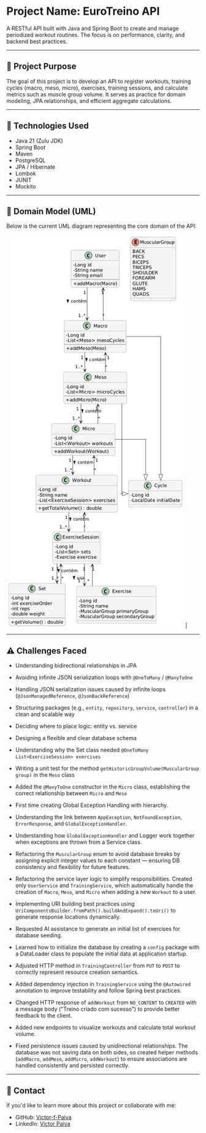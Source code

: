 # Project Name: EuroTreino API

A RESTful API built with Java and Spring Boot to create and manage periodized workout routines. The focus is on performance, clarity, and backend best practices.

---

## 📌 Project Purpose

The goal of this project is to develop an API to register workouts, training cycles (macro, meso, micro), exercises, training sessions, and calculate metrics such as muscle group volume. It serves as practice for domain modeling, JPA relationships, and efficient aggregate calculations.

---

## 🚀 Technologies Used

- Java 21 (Zulu JDK)
- Spring Boot
- Maven
- PostgreSQL
- JPA / Hibernate
- Lombok
- JUNIT
- Mockito

---

## 🧭 Domain Model (UML)

Below is the current UML diagram representing the core domain of the API:

![UML Diagram](./docs/uml-eurotreino.png)
                               |


---

## ⚠️ Challenges Faced

- Understanding bidirectional relationships in JPA
- Avoiding infinite JSON serialization loops with `@OneToMany` / `@ManyToOne`
- Handling JSON serialization issues caused by infinite loops (`@JsonManagedReference`, `@JsonBackReference`)
- Structuring packages (e.g., `entity`, `repository`, `service`, `controller`) in a clean and scalable way
- Deciding where to place logic: entity vs. service
- Designing a flexible and clear database schema
- Understanding why the Set class needed `@OneToMany List<ExerciseSession> exercises`
- Writing a unit test for the method `getHistoricGroupVolume(MuscularGroup group)` in the `Meso` class
- Added the `@ManyToOne` constructor in the `Micro` class, establishing the correct relationship between `Micro` and `Meso`

- First time creating Global Exception Handling with hierarchy.
- Understanding the link between `AppException`, `NotFoundException`, `ErrorResponse`, and `GlobalExceptionHandler`.
- Understanding how `GlobalExceptionHandler` and Logger work together when exceptions are thrown from a Service class.

- Refactoring the `MuscularGroup` enum to avoid database breaks by assigning explicit integer values to each constant — ensuring DB consistency and flexibility for future features.

- Refactoring the service layer logic to simplify responsibilities. Created only `UserService` and `TrainingService`, which automatically handle the creation of `Macro`, `Meso`, and `Micro` when adding a new `Workout` to a user.

- Implementing URI building best practices using `UriComponentsBuilder.fromPath().buildAndExpand().toUri()` to generate response locations dynamically.

- Requested AI assistance to generate an initial list of exercises for database seeding.

- Learned how to initialize the database by creating a `config` package with a DataLoader class to populate the initial data at application startup.

- Adjusted HTTP method in `TrainingController` from `PUT` to `POST` to correctly represent resource creation semantics.

- Added dependency injection in `TrainingService` using the `@Autowired` annotation to improve testability and follow Spring best practices.

- Changed HTTP response of `addWorkout` from `NO_CONTENT` to `CREATED` with a message body ("Treino criado com sucesso") to provide better feedback to the client.

- Added new endpoints to visualize workouts and calculate total workout volume.

- Fixed persistence issues caused by unidirectional relationships. The database was not saving data on both sides, so created helper methods (`addMacro`, `addMeso`, `addMicro`, `addWorkout`) to ensure associations are handled consistently and persisted correctly.
---
## 🤝 Contact

If you'd like to learn more about this project or collaborate with me:

- GitHub: [Victor-f-Paiva](https://github.com/Victor-f-Paiva)
- LinkedIn: [Victor Paiva](https://www.linkedin.com/in/victor-paiva-b4392ab7/)
